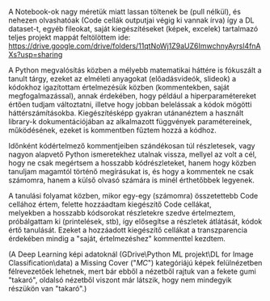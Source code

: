 A Notebook-ok nagy méretük miatt lassan töltenek be (pull nélkül), és nehezen olvashatóak (Code cellák outputjai végig ki vannak írva)
így a DL dataset-t, egyéb fileokat, saját kiegészítéseket (képek, excelek) tartalmazó teljes projekt mappát feltölöttem ide:
https://drive.google.com/drive/folders/11qtNoWj1Z9aUZ6ImwchnyAyrsl4fnAXs?usp=sharing

A Python megvalósítás közben a mélyebb matematikai háttére is fókuszált a tanult tárgy, ezeket az elméleti anyagokat (előadásvideók, slideok)
a kódokhoz igazítottam értelmezésük közben (kommentekben, saját megfogalmazással), annak érdekében,
hogy például a hiperparamétereket értően tudjam változtatni, illetve hogy jobban belelássak a kódok mögötti háttérszámításokba.
Kiegészítésképp gyakran utánanéztem a használt library-k dokumentációjában az alkalmazott függvények paramétereinek, működésének, 
ezeket is kommentben fűztem hozzá a kódhoz.

Időnként kódértelmező kommentjeiben szándékosan túl részletesek, vagy nagyon alapvető Python ismeretekhez utalnak vissza,
mellyel az volt a cél, hogy ne csak megértsem a hosszabb kódrészleteket, hanem hogy közben tanuljam magamtól történő megírásukat is,
és hogy a kommentek ne csak számomra, hanem a külső olvasó számára is minél érthetőbbek legyenek.

A tanulási folyamat közben, mikor egy-egy (számomra) összetettebb Code cellához értem, felette hozzáadtam kiegészítő Code cellákat,  
melyekben a hosszabb kódsorokat részletekre szedve értelmeztem, próbálgattam ki (printelések, stb), így elősegítse a részletek átlátását, 
kódok értő tanulását.
Ezeket a hozzáadott kiegészítő cellákat a transzparencia érdekében mindig a "saját, értelmezéshez" kommenttel kezdtem.

(A Deep Learning képi adatoknál (GDrive\Python ML projekt\DL for Image Classification\data) a Missing Cover ("_MC_") kategóriájú képek felülnézetben 
félrevezetőek lehetnek, mert bár ebből a nézetből rajtuk van a fekete gumi "takaró", oldalsó nézetből viszont már látszik, hogy nem mindegyik részükön van "takaró".)
